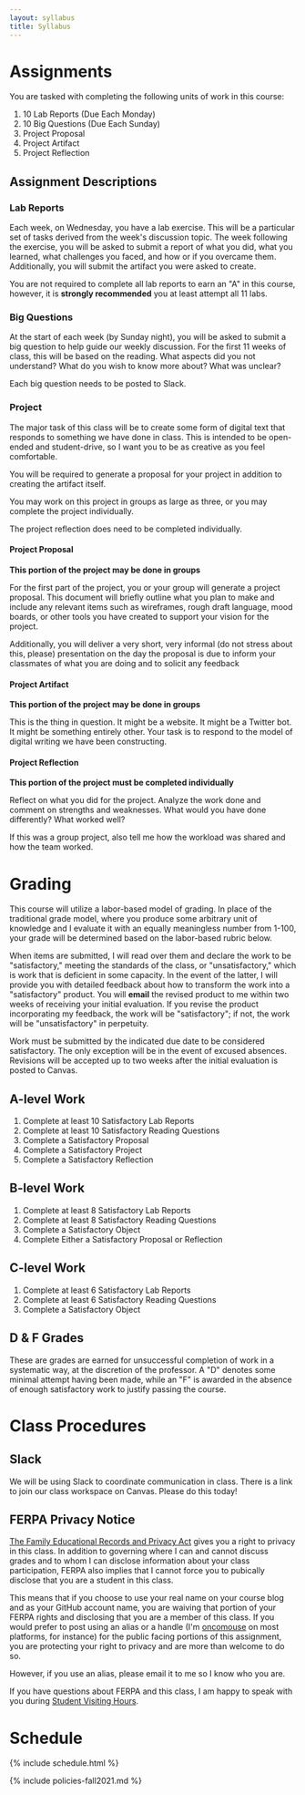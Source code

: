```yaml
---
layout: syllabus
title: Syllabus
---
```


# Assignments

You are tasked with completing the following units of work in this course:

1. 10 Lab Reports (Due Each Monday)
1. 10 Big Questions (Due Each Sunday)
1. Project Proposal
1. Project Artifact
1. Project Reflection

## Assignment Descriptions

### Lab Reports

Each week, on Wednesday, you have a lab exercise. This will be a particular set of tasks derived from the week's discussion topic. The week following the exercise, you will be asked to submit a report of what you did, what you learned, what challenges you faced, and how or if you overcame them. Additionally, you will submit the artifact you were asked to create.

You are not required to complete all lab reports to earn an "A" in this course, however, it is **strongly recommended** you at least attempt all 11 labs.

### Big Questions

At the start of each week (by Sunday night), you will be asked to submit a big question to help guide our weekly discussion. For the first 11 weeks of class, this will be based on the reading. What aspects did you not understand? What do you wish to know more about? What was unclear?

Each big question needs to be posted to Slack.

### Project

The major task of this class will be to create some form of digital text that responds to something we have done in class. This is intended to be open-ended and student-drive, so I want you to be as creative as you feel comfortable.

You will be required to generate a proposal for your project in addition to creating the artifact itself.

You may work on this project in groups as large as three, or you may complete the project individually.

The project reflection does need to be completed individually.

#### Project Proposal

**This portion of the project may be done in groups**

For the first part of the project, you or your group will generate a project proposal. This document will briefly outline what you plan to make and include any relevant items such as wireframes, rough draft language, mood boards, or other tools you have created to support your vision for the project.

Additionally, you will deliver a very short, very informal (do not stress about this, please) presentation on the day the proposal is due to inform your classmates of what you are doing and to solicit any feedback

#### Project Artifact

**This portion of the project may be done in groups**

This is the thing in question. It might be a website. It might be a Twitter bot. It might be something entirely other. Your task is to respond to the model of digital writing we have been constructing.

#### Project Reflection

**This portion of the project must be completed individually**

Reflect on what you did for the project. Analyze the work done and comment on strengths and weaknesses. What would you have done differently? What worked well?

If this was a group project, also tell me how the workload was shared and how the team worked.

# Grading

This course will utilize a labor-based model of grading. In place of the traditional grade model, where you produce some arbitrary unit of knowledge and I evaluate it with an equally meaningless number from 1-100, your grade will be determined based on the labor-based rubric below.

When items are submitted, I will read over them and declare the work to be "satisfactory," meeting the standards of the class, or "unsatisfactory," which is work that is deficient in some capacity. In the event of the latter, I will provide you with detailed feedback about how to transform the work into a "satisfactory" product. You will **email** the revised product to me within two weeks of receiving your initial evaluation. If you revise the product incorporating my feedback, the work will be "satisfactory"; if not, the work will be "unsatisfactory" in perpetuity.

Work must be submitted by the indicated due date to be considered satisfactory. The only exception will be in the event of excused absences. Revisions will be accepted up to two weeks after the initial evaluation is posted to Canvas.

## A-level Work

1. Complete at least 10 Satisfactory Lab Reports
1. Complete at least 10 Satisfactory Reading Questions
1. Complete a Satisfactory Proposal
1. Complete a Satisfactory Project
1. Complete a Satisfactory Reflection

## B-level Work

1. Complete at least 8 Satisfactory Lab Reports
1. Complete at least 8 Satisfactory Reading Questions
1. Complete a Satisfactory Object
1. Complete Either a Satisfactory Proposal or Reflection

## C-level Work

1. Complete at least 6 Satisfactory Lab Reports
1. Complete at least 6 Satisfactory Reading Questions
1. Complete a Satisfactory Object

## D & F Grades

These are grades are earned for unsuccessful completion of work in a systematic way, at the discretion of the professor. A "D" denotes some minimal attempt having been made, while an "F" is awarded in the absence of enough satisfactory work to justify passing the course.

# Class Procedures

## Slack

We will be using Slack to coordinate communication in class. There is a link to join our class workspace on Canvas. Please do this today!

## FERPA Privacy Notice

[The Family Educational Records and Privacy Act](https://en.wikipedia.org/wiki/Family_Educational_Rights_and_Privacy_Act) gives you a right to privacy in this class. In addition to governing where I can and cannot discuss grades and to whom I can disclose information about your class participation, FERPA also implies that I cannot force you to pubically disclose that you are a student in this class.

This means that if you choose to use your real name on your course blog and as your GitHub account name, you are waiving that portion of your FERPA rights and disclosing that you are a member of this class. If you would prefer to post using an alias or a handle (I'm [oncomouse](https://github.com/oncomouse) on most platforms, for instance) for the public facing portions of this assignment, you are protecting your right to privacy and are more than welcome to do so.

However, if you use an alias, please email it to me so I know who you are.

If you have questions about FERPA and this class, I am happy to speak with you during [Student Visiting Hours](#student-visiting-hours).

# Schedule

{% include schedule.html %}

{% include policies-fall2021.md %}
